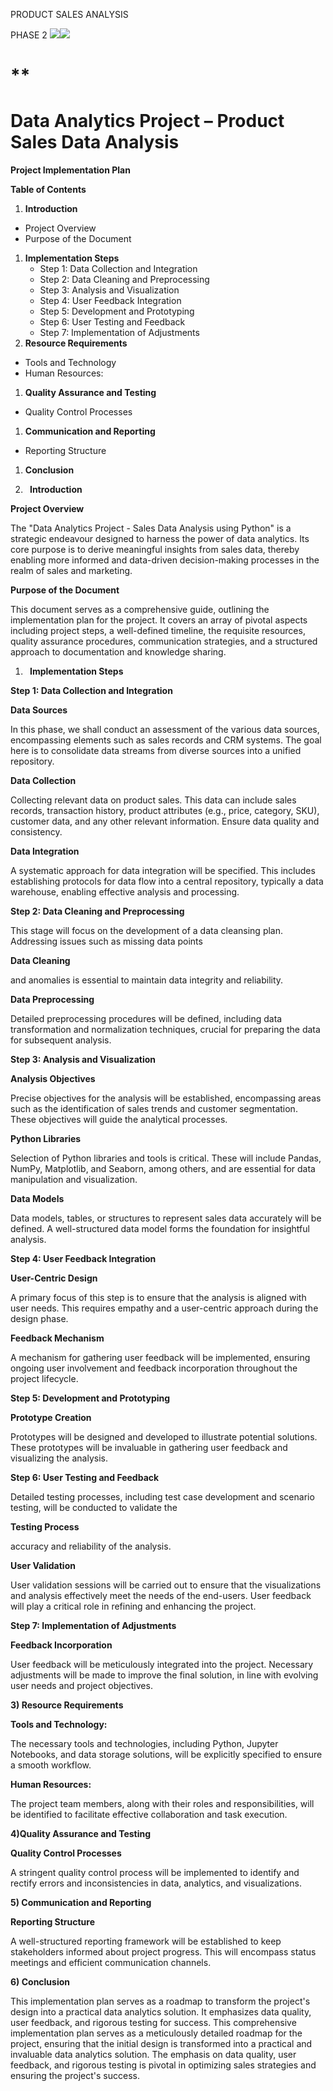 ﻿PRODUCT SALES ANALYSIS



PHASE 2
![](Aspose.Words.45ad7679-6385-401a-ad9e-2c6445010b66.001.png)![](Aspose.Words.45ad7679-6385-401a-ad9e-2c6445010b66.002.png)

# **
# Data Analytics Project – Product Sales Data Analysis
**Project Implementation Plan**

**Table of Contents**

1) **Introduction**
- Project Overview
- Purpose of the Document
1) **Implementation Steps**
   - Step 1: Data Collection and Integration 
   - Step 2: Data Cleaning and Preprocessing
   - Step 3: Analysis and Visualization
   - Step 4: User Feedback Integration
   - Step 5: Development and Prototyping
   - Step 6: User Testing and Feedback
   - Step 7: Implementation of Adjustments
1) **Resource Requirements**
- Tools and Technology
- Human Resources:

1) **Quality Assurance and Testing**
- Quality Control Processes
1) **Communication and Reporting**
- Reporting Structure
1) **Conclusion**

1) ` `**Introduction**

**Project Overview**

The "Data Analytics Project - Sales Data Analysis using Python" is a strategic endeavour designed to harness the power of data analytics. Its core purpose is to derive meaningful insights from sales data, thereby enabling more informed and data-driven decision-making processes in the realm of sales and marketing.

**Purpose of the Document**

This document serves as a comprehensive guide, outlining the implementation plan for the project. It covers an array of pivotal aspects including project steps, a well-defined timeline, the requisite resources, quality assurance procedures, communication strategies, and a structured approach to documentation and knowledge sharing.

1) ` `**Implementation Steps**

**Step 1: Data Collection and Integration**

**Data Sources**

In this phase, we shall conduct an assessment of the various data sources, encompassing elements such as sales records and CRM systems. The goal here is to consolidate data streams from diverse sources into a unified repository.

**Data Collection**

Collecting relevant data on product sales. This data can include sales records, transaction history, product attributes (e.g., price, category, SKU), customer data, and any other relevant information. Ensure data quality and consistency.

**Data Integration**

A systematic approach for data integration will be specified. This includes establishing protocols for data flow into a central repository, typically a data warehouse, enabling effective analysis and processing.

**Step 2: Data Cleaning and Preprocessing**

This stage will focus on the development of a data cleansing plan. Addressing issues such as missing data points 

**Data Cleaning**

and anomalies is essential to maintain data integrity and reliability.

**Data Preprocessing**

Detailed preprocessing procedures will be defined, including data transformation and normalization techniques, crucial for preparing the data for subsequent analysis.

**Step 3: Analysis and Visualization**

**Analysis Objectives**

Precise objectives for the analysis will be established, encompassing areas such as the identification of sales trends and customer segmentation. These objectives will guide the analytical processes.

**Python Libraries**

Selection of Python libraries and tools is critical. These will include Pandas, NumPy, Matplotlib, and Seaborn, among others, and are essential for data manipulation and visualization.

**Data Models**

Data models, tables, or structures to represent sales data accurately will be defined. A well-structured data model forms the foundation for insightful analysis.

**Step 4: User Feedback Integration**

**User-Centric Design**

A primary focus of this step is to ensure that the analysis is aligned with user needs. This requires empathy and a user-centric approach during the design phase.

**Feedback Mechanism**

A mechanism for gathering user feedback will be implemented, ensuring ongoing user involvement and feedback incorporation throughout the project lifecycle.

**Step 5: Development and Prototyping**

**Prototype Creation**

Prototypes will be designed and developed to illustrate potential solutions. These prototypes will be invaluable in gathering user feedback and visualizing the analysis.

**Step 6: User Testing and Feedback**

Detailed testing processes, including test case development and scenario testing, will be conducted to validate the 

**Testing Process**

accuracy and reliability of the analysis.

**User Validation**

User validation sessions will be carried out to ensure that the visualizations and analysis effectively meet the needs of the end-users. User feedback will play a critical role in refining and enhancing the project.

**Step 7: Implementation of Adjustments**

**Feedback Incorporation**

User feedback will be meticulously integrated into the project. Necessary adjustments will be made to improve the final solution, in line with evolving user needs and project objectives.

**3) Resource Requirements**

**Tools and Technology:** 

The necessary tools and technologies, including Python, Jupyter Notebooks, and data storage solutions, will be explicitly specified to ensure a smooth workflow.

**Human Resources:** 

The project team members, along with their roles and responsibilities, will be identified to facilitate effective collaboration and task execution.

**4)Quality Assurance and Testing**

**Quality Control Processes**

A stringent quality control process will be implemented to identify and rectify errors and inconsistencies in data, analytics, and visualizations.

**5) Communication and Reporting**

**Reporting Structure**

A well-structured reporting framework will be established to keep stakeholders informed about project progress. This will encompass status meetings and efficient communication channels.

**6) Conclusion**

This implementation plan serves as a roadmap to transform the project's design into a practical data analytics solution. It emphasizes data quality, user feedback, and rigorous testing for success. This comprehensive implementation plan serves as a meticulously detailed roadmap for the project, ensuring that the initial design is transformed into a practical and invaluable data analytics solution. The emphasis on data quality, user feedback, and rigorous testing is pivotal in optimizing sales strategies and ensuring the project's success.




